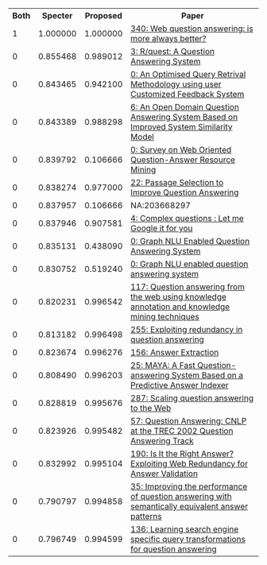 <html><table><tr>
<th>Both</th>
<th>Specter</th>
<th>Proposed</th>
<th>Paper</th>
</tr>
<tr>
<td>1</td>
<td>1.000000</td>
<td>1.000000</td>
<td><a href="https://www.semanticscholar.org/paper/e8f9537a6cfb1ba2501c1c6ac3b114c274534095">340: Web question answering: is more always better?</a></td>
</tr>
<tr>
<td>0</td>
<td>0.855468</td>
<td>0.989012</td>
<td><a href="https://www.semanticscholar.org/paper/72402406a22af093f6e14c276d31527a70b78a46">3: R/quest: A Question Answering System</a></td>
</tr>
<tr>
<td>0</td>
<td>0.843465</td>
<td>0.942100</td>
<td><a href="https://www.semanticscholar.org/paper/ad872bd02d281bf0c1d68169163653a28ac1bbf7">0: An Optimised Query Retrival Methodology using user Customized Feedback System</a></td>
</tr>
<tr>
<td>0</td>
<td>0.843389</td>
<td>0.988298</td>
<td><a href="https://www.semanticscholar.org/paper/5d82470af7ac2809e944b4ad56d2c7b16b0976ba">6: An Open Domain Question Answering System Based on Improved System Similarity Model</a></td>
</tr>
<tr>
<td>0</td>
<td>0.839792</td>
<td>0.106666</td>
<td><a href="https://www.semanticscholar.org/paper/a73d03c6333ed4957bd7b77efa30157b3ada0019">0: Survey on Web Oriented Question-Answer Resource Mining</a></td>
</tr>
<tr>
<td>0</td>
<td>0.838274</td>
<td>0.977000</td>
<td><a href="https://www.semanticscholar.org/paper/807b78b873fadb580de7f3587ab07d8693ef9aae">22: Passage Selection to Improve Question Answering</a></td>
</tr>
<tr>
<td>0</td>
<td>0.837957</td>
<td>0.106666</td>
<td>NA:203668297</td>
</tr>
<tr>
<td>0</td>
<td>0.837946</td>
<td>0.907581</td>
<td><a href="https://www.semanticscholar.org/paper/348b013bbcd48b211a3fe4cd3b494d951912efec">4: Complex questions : Let me Google it for you</a></td>
</tr>
<tr>
<td>0</td>
<td>0.835131</td>
<td>0.438090</td>
<td><a href="https://www.semanticscholar.org/paper/f02557c5698121ec7419f6f75543966d46368644">0: Graph NLU Enabled Question Answering System</a></td>
</tr>
<tr>
<td>0</td>
<td>0.830752</td>
<td>0.519240</td>
<td><a href="https://www.semanticscholar.org/paper/3c71e678b4144080075bead6db752d9d67caf748">0: Graph NLU enabled question answering system</a></td>
</tr>
<tr>
<td>0</td>
<td>0.820231</td>
<td>0.996542</td>
<td><a href="https://www.semanticscholar.org/paper/182ab49a3d31fe468c7659ee89129c2cd8edc9de">117: Question answering from the web using knowledge annotation and knowledge mining techniques</a></td>
</tr>
<tr>
<td>0</td>
<td>0.813182</td>
<td>0.996498</td>
<td><a href="https://www.semanticscholar.org/paper/12fc6f855f58869cf81743b9be0df1380c17f4d0">255: Exploiting redundancy in question answering</a></td>
</tr>
<tr>
<td>0</td>
<td>0.823674</td>
<td>0.996276</td>
<td><a href="https://www.semanticscholar.org/paper/38afe960fb869a6e3a458d327f0300cfa23e597b">156: Answer Extraction</a></td>
</tr>
<tr>
<td>0</td>
<td>0.808490</td>
<td>0.996203</td>
<td><a href="https://www.semanticscholar.org/paper/5ab13d1315552f07f539fdd1416096b445301d70">25: MAYA: A Fast Question-answering System Based on a Predictive Answer Indexer</a></td>
</tr>
<tr>
<td>0</td>
<td>0.828819</td>
<td>0.995676</td>
<td><a href="https://www.semanticscholar.org/paper/7bdb08efd640311ad18466a80498c78267f886ca">287: Scaling question answering to the Web</a></td>
</tr>
<tr>
<td>0</td>
<td>0.823926</td>
<td>0.995482</td>
<td><a href="https://www.semanticscholar.org/paper/725b13a81104c8157041802f0e05c26ff7d15cc4">57: Question Answering: CNLP at the TREC 2002 Question Answering Track</a></td>
</tr>
<tr>
<td>0</td>
<td>0.832992</td>
<td>0.995104</td>
<td><a href="https://www.semanticscholar.org/paper/8d151cb226fd4235b04468fc620419cd0f48fbcb">190: Is It the Right Answer? Exploiting Web Redundancy for Answer Validation</a></td>
</tr>
<tr>
<td>0</td>
<td>0.790797</td>
<td>0.994858</td>
<td><a href="https://www.semanticscholar.org/paper/f02fd0c9d8cfa321470ad08b57b51f8c2641cac6">35: Improving the performance of question answering with semantically equivalent answer patterns</a></td>
</tr>
<tr>
<td>0</td>
<td>0.796749</td>
<td>0.994599</td>
<td><a href="https://www.semanticscholar.org/paper/54cbc1e24f5a480c668ef8b1f55ba50e3f350434">136: Learning search engine specific query transformations for question answering</a></td>
</tr>
</table></html>
